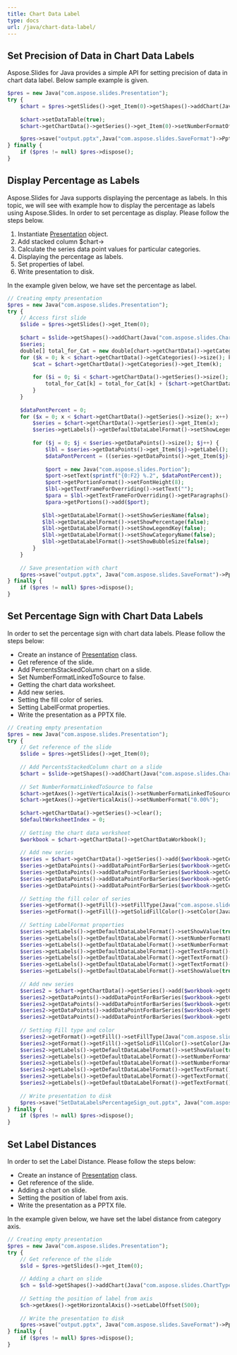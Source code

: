 ```yaml
---
title: Chart Data Label
type: docs
url: /java/chart-data-label/
---
```


## **Set Precision of Data in Chart Data Labels**
Aspose.Slides for Java provides a simple API for setting precision of data in chart data label. Below sample example is given. 

```php
$pres = new Java("com.aspose.slides.Presentation");
try {
    $chart = $pres->getSlides()->get_Item(0)->getShapes()->addChart(Java("com.aspose.slides.ChartType")->Line, 50, 50, 450, 300);
    
    $chart->setDataTable(true);
    $chart->getChartData()->getSeries()->get_Item(0)->setNumberFormatOfValues("#,##0.00");

    $pres->save("output.pptx",Java("com.aspose.slides.SaveFormat")->Pptx);
} finally {
    if ($pres != null) $pres->dispose();
}
```

## **Display Percentage as Labels**
Aspose.Slides for Java supports displaying the percentage as labels. In this topic, we will see with example how to display the percentage as labels using Aspose.Slides. In order to set percentage as display. Please follow the steps below.

1. Instantiate [Presentation](https://apireference.aspose.com/slides/java/com.aspose.slides/Presentation) object.
1. Add stacked column $chart->
1. Calculate the series data point values for particular categories.
1. Displaying the percentage as labels.
1. Set properties of label.
1. Write presentation to disk.

In the example given below, we have set the percentage as label.

```php
// Creating empty presentation
$pres = new Java("com.aspose.slides.Presentation");
try {
    // Access first slide
    $slide = $pres->getSlides()->get_Item(0);
    
    $chart = $slide->getShapes()->addChart(Java("com.aspose.slides.ChartType")->StackedColumn, 20, 20, 400, 400);
    $series;
    double[] total_for_Cat = new double[chart->getChartData()->getCategories()->size()];
    for ($k = 0; k < $chart->getChartData()->getCategories()->size(); k++) {
        $cat = $chart->getChartData()->getCategories()->get_Item(k);
    
        for ($i = 0; $i < $chart->getChartData()->getSeries()->size(); $i++) {
            total_for_Cat[k] = total_for_Cat[k] + ($chart->getChartData()->getSeries()->get_Item($i)->getDataPoints()->get_Item(k)->getValue()->getData());
        }
    }
    
    $dataPontPercent = 0;
    for ($x = 0; x < $chart->getChartData()->getSeries()->size(); x++) {
        $series = $chart->getChartData()->getSeries()->get_Item(x);
        $series->getLabels()->getDefaultDataLabelFormat()->setShowLegendKey(false);
    
        for ($j = 0; $j < $series->getDataPoints()->size(); $j++) {
            $lbl = $series->getDataPoints()->get_Item($j)->getLabel();
            $dataPontPercent = ((series->getDataPoints()->get_Item($j)->getValue()->getData())) / (total_for_Cat->get_Item($j)) * 100;
    
            $port = new Java("com.aspose.slides.Portion");
            $port->setText(sprintf("{0:F2} %.2", $dataPontPercent));
            $port->getPortionFormat()->setFontHeight(8);
            $lbl->getTextFrameForOverriding()->setText("");
            $para = $lbl->getTextFrameForOverriding()->getParagraphs()->get_Item(0);
            $para->getPortions()->add($port);
    
           $lbl->getDataLabelFormat()->setShowSeriesName(false);
           $lbl->getDataLabelFormat()->setShowPercentage(false);
           $lbl->getDataLabelFormat()->setShowLegendKey(false);
           $lbl->getDataLabelFormat()->setShowCategoryName(false);
           $lbl->getDataLabelFormat()->setShowBubbleSize(false);
        }
    }
    
    // Save presentation with chart
    $pres->save("output.pptx", Java("com.aspose.slides.SaveFormat")->Pptx);
} finally {
    if ($pres != null) $pres->dispose();
}
```

## **Set Percentage Sign with Chart Data Labels**
In order to set the percentage sign with chart data labels. Please follow the steps below:

- Create an instance of [Presentation](https://apireference.aspose.com/slides/java/com.aspose.slides/Presentation) class.
- Get reference of the slide.
- Add PercentsStackedColumn chart on a slide.
- Set NumberFormatLinkedToSource to false.
- Getting the chart data worksheet.
- Add new series.
- Setting the fill color of series.
- Setting LabelFormat properties.
- Write the presentation as a PPTX file.

```php
// Creating empty presentation
$pres = new Java("com.aspose.slides.Presentation");
try {
    // Get reference of the slide
    $slide = $pres->getSlides()->get_Item(0);
    
    // Add PercentsStackedColumn chart on a slide
    $chart = $slide->getShapes()->addChart(Java("com.aspose.slides.ChartType")->PercentsStackedColumn, 20, 20, 500, 400);
    
    // Set NumberFormatLinkedToSource to false
    $chart->getAxes()->getVerticalAxis()->setNumberFormatLinkedToSource(false);
    $chart->getAxes()->getVerticalAxis()->setNumberFormat("0.00%");
    
    $chart->getChartData()->getSeries()->clear();
    $defaultWorksheetIndex = 0;
    
    // Getting the chart data worksheet
    $workbook = $chart->getChartData()->getChartDataWorkbook();
    
    // Add new series
    $series = $chart->getChartData()->getSeries()->add($workbook->getCell($defaultWorksheetIndex, 0, 1, "Reds"), $chart->getType());
    $series->getDataPoints()->addDataPointForBarSeries($workbook->getCell($defaultWorksheetIndex, 1, 1, 0.30));
    $series->getDataPoints()->addDataPointForBarSeries($workbook->getCell($defaultWorksheetIndex, 2, 1, 0.50));
    $series->getDataPoints()->addDataPointForBarSeries($workbook->getCell($defaultWorksheetIndex, 3, 1, 0.80));
    $series->getDataPoints()->addDataPointForBarSeries($workbook->getCell($defaultWorksheetIndex, 4, 1, 0.65));
    
    // Setting the fill color of series
    $series->getFormat()->getFill()->setFillType(Java("com.aspose.slides.FillType")->Solid);
    $series->getFormat()->getFill()->getSolidFillColor()->setColor(Java("java.awt.Color")->RED);
    
    // Setting LabelFormat properties
    $series->getLabels()->getDefaultDataLabelFormat()->setShowValue(true);
    $series->getLabels()->getDefaultDataLabelFormat()->setNumberFormatLinkedToSource(false);
    $series->getLabels()->getDefaultDataLabelFormat()->setNumberFormat("0.0%");
    $series->getLabels()->getDefaultDataLabelFormat()->getTextFormat()->getPortionFormat()->setFontHeight(10);
    $series->getLabels()->getDefaultDataLabelFormat()->getTextFormat()->getPortionFormat()->getFillFormat()->setFillType(Java("com.aspose.slides.FillType")->Solid);
    $series->getLabels()->getDefaultDataLabelFormat()->getTextFormat()->getPortionFormat()->getFillFormat()->getSolidFillColor()->setColor(Java("java.awt.Color")->WHITE);
    $series->getLabels()->getDefaultDataLabelFormat()->setShowValue(true);
    
    // Add new series
    $series2 = $chart->getChartData()->getSeries()->add($workbook->getCell($defaultWorksheetIndex, 0, 2, "Blues"), $chart->getType());
    $series2->getDataPoints()->addDataPointForBarSeries($workbook->getCell($defaultWorksheetIndex, 1, 2, 0.70));
    $series2->getDataPoints()->addDataPointForBarSeries($workbook->getCell($defaultWorksheetIndex, 2, 2, 0.50));
    $series2->getDataPoints()->addDataPointForBarSeries($workbook->getCell($defaultWorksheetIndex, 3, 2, 0.20));
    $series2->getDataPoints()->addDataPointForBarSeries($workbook->getCell($defaultWorksheetIndex, 4, 2, 0.35));
    
    // Setting Fill type and color
    $series2->getFormat()->getFill()->setFillType(Java("com.aspose.slides.FillType")->Solid);
    $series2->getFormat()->getFill()->getSolidFillColor()->setColor(Java("java.awt.Color")->BLUE);
    $series2->getLabels()->getDefaultDataLabelFormat()->setShowValue(true);
    $series2->getLabels()->getDefaultDataLabelFormat()->setNumberFormatLinkedToSource(false);
    $series2->getLabels()->getDefaultDataLabelFormat()->setNumberFormat("0.0%");
    $series2->getLabels()->getDefaultDataLabelFormat()->getTextFormat()->getPortionFormat()->setFontHeight(10);
    $series2->getLabels()->getDefaultDataLabelFormat()->getTextFormat()->getPortionFormat()->getFillFormat()->setFillType(Java("com.aspose.slides.FillType")->Solid);
    $series2->getLabels()->getDefaultDataLabelFormat()->getTextFormat()->getPortionFormat()->getFillFormat()->getSolidFillColor()->setColor(Java("java.awt.Color")->WHITE);
    
    // Write presentation to disk
    $pres->save("SetDataLabelsPercentageSign_out.pptx", Java("com.aspose.slides.SaveFormat")->Pptx);
} finally {
    if ($pres != null) $pres->dispose();
}
```

## **Set Label Distances**
In order to set the Label Distance. Please follow the steps below:

- Create an instance of [Presentation](https://apireference.aspose.com/slides/java/com.aspose.slides/Presentation) class.
- Get reference of the slide.
- Adding a chart on slide.
- Setting the position of label from axis.
- Write the presentation as a PPTX file.

In the example given below, we have set the label distance from category axis.

```php
// Creating empty presentation
$pres = new Java("com.aspose.slides.Presentation");
try {
    // Get reference of the slide
    $sld = $pres->getSlides()->get_Item(0);
    
    // Adding a chart on slide
    $ch = $sld->getShapes()->addChart(Java("com.aspose.slides.ChartType")->ClusteredColumn, 20, 20, 500, 300);
    
    // Setting the position of label from axis
    $ch->getAxes()->getHorizontalAxis()->setLabelOffset(500);
    
    // Write the presentation to disk
    $pres->save("output.pptx", Java("com.aspose.slides.SaveFormat")->Pptx);
} finally {
    if ($pres != null) $pres->dispose();
}
```
